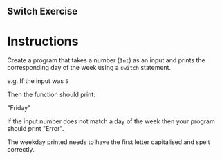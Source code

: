 ## Switch Exercise

# Instructions

Create a program that takes a number (`Int`) as an input and prints the corresponding day of the week using a `switch` statement.

e.g. If the input was `5`

Then the function should print:

"Friday"

If the input number does not match a day of the week then your program should print "Error".

The weekday printed needs to have the first letter capitalised and spelt correctly.

